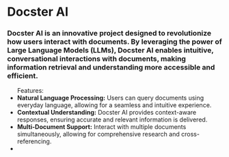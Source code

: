 # Docster AI
### Docster AI is an innovative project designed to revolutionize how users interact with documents. By leveraging the power of Large Language Models (LLMs), Docster AI enables intuitive, conversational interactions with documents, making information retrieval and understanding more accessible and efficient.
<ul>
  <label>Features:</label>
  <li><strong>Natural Language Processing:</strong> Users can query documents using everyday language, allowing for a seamless and intuitive experience.</li>
  <li><strong>Contextual Understanding:</strong> Docster AI provides context-aware responses, ensuring accurate and relevant information is delivered.</li>
  <li><strong>Multi-Document Support:</strong> Interact with multiple documents simultaneously, allowing for comprehensive research and cross-referencing.</li>
  <li></li>
</ul>

